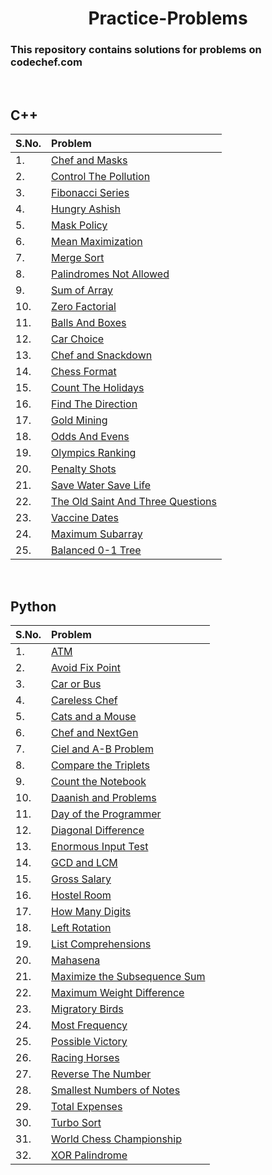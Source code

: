 <div align="center">
<h1>Practice-Problems</h1>
</div>

### This repository contains solutions for problems on codechef.com

<br>

## C++

| S.No. | Problem |
|:------|:--------|
|1.     | [Chef and Masks](https://github.com/Sahiljawale/CodeChef/blob/main/C%2B%2B/chef_and_masks.cpp) |
|2.     | [Control The Pollution](https://github.com/Sahiljawale/CodeChef/blob/main/C%2B%2B/Control%20The%20Pollution.cpp) |
|3.     | [Fibonacci Series](https://github.com/Sahiljawale/CodeChef/blob/main/C%2B%2B/Fibonacci_series.cpp) |
|4.     | [Hungry Ashish](https://github.com/Sahiljawale/CodeChef/blob/main/C%2B%2B/Hungry%20Ashish.cpp) |
|5.     | [Mask Policy](https://github.com/Sahiljawale/CodeChef/blob/main/C%2B%2B/Mask%20Policy.cpp) |
|6.     | [Mean Maximization](https://github.com/Sahiljawale/CodeChef/blob/main/C%2B%2B/Mean%20Maximization.cpp) |
|7.     | [Merge Sort](https://github.com/Sahiljawale/CodeChef/blob/main/C%2B%2B/Mergesort.cpp) |
|8.     | [Palindromes Not Allowed](https://github.com/Sahiljawale/CodeChef/blob/main/C%2B%2B/Palindromes%20Not%20Allowed%20.cpp) |
|9.     | [Sum of Array](https://github.com/Sahiljawale/CodeChef/blob/main/C%2B%2B/sumofarray.cpp) |
|10.    | [Zero Factorial](https://github.com/Sahiljawale/CodeChef/blob/main/C%2B%2B/Zero%20Factorial.cpp) |
|11.    | [Balls And Boxes](https://github.com/Sahiljawale/CodeChef/blob/main/C%2B%2B/Balls_and_Boxes.cpp) |
|12.    | [Car Choice](https://github.com/Sahiljawale/CodeChef/blob/main/C%2B%2B/Car_choice.cpp) |
|13.    | [Chef and Snackdown](https://github.com/Sahiljawale/CodeChef/blob/main/C%2B%2B/Chef_and_Snackdown.cpp) |
|14.    | [Chess Format](https://github.com/Sahiljawale/CodeChef/blob/main/C%2B%2B/Chess_Format.cpp) |
|15.    | [Count The Holidays](https://github.com/Sahiljawale/CodeChef/blob/main/C%2B%2B/Count_the_holidays.cpp) |
|16.    | [Find The Direction](https://github.com/Sahiljawale/CodeChef/blob/main/C%2B%2B/Find_the_direction.cpp) |
|17.    | [Gold Mining](https://github.com/Sahiljawale/CodeChef/blob/main/C%2B%2B/Gold_mining.cpp) |
|18.    | [Odds And Evens](https://github.com/Sahiljawale/CodeChef/blob/main/C%2B%2B/Odds_and_Evens.cpp) |
|19.    | [Olympics Ranking](https://github.com/Sahiljawale/CodeChef/blob/main/C%2B%2B/Olympics_ranking.cpp) |
|20.    | [Penalty Shots](https://github.com/Sahiljawale/CodeChef/blob/main/C%2B%2B/Penalty_shots.cpp) |
|21.    | [Save Water Save Life](https://github.com/Sahiljawale/CodeChef/blob/main/C%2B%2B/Save_water_save_life.cpp) |
|22.    | [The Old Saint And Three Questions](https://github.com/Sahiljawale/CodeChef/blob/main/C%2B%2B/The_old_saint_and_three_questions.cpp) |
|23.    | [Vaccine Dates](https://github.com/Sahiljawale/CodeChef/blob/main/C%2B%2B/Vaccine_dates.cpp) |
|24.    | [Maximum Subarray](https://github.com/Sahiljawale/CodeChef/blob/main/C%2B%2B/Maximum_Subarray.cpp) |
|25.    | [Balanced 0-1 Tree](https://www.codechef.com/submit/B01T)|
<br>

## Python

| S.No. | Problem |
|:------|:--------|
|1.     | [ATM](https://github.com/Sahiljawale/CodeChef/blob/main/Python/ATM.py) |
|2.     | [Avoid Fix Point](https://github.com/Sahiljawale/CodeChef/blob/main/Python/Avoid%20Fix%20Point.py) |
|3.     | [Car or Bus](https://github.com/Sahiljawale/CodeChef/blob/main/Python/Car%20or%20Bus.py) |
|4.     | [Careless Chef](https://github.com/Sahiljawale/CodeChef/blob/main/Python/Careless%20Chef.py) |
|5.     | [Cats and a Mouse](https://github.com/Sahiljawale/CodeChef/blob/main/Python/Cats%20and%20a%20Mouse.py) |
|6.     | [Chef and NextGen](https://github.com/Sahiljawale/CodeChef/blob/main/Python/Chef%20and%20NextGen.py) |
|7.     | [Ciel and A-B Problem](https://github.com/Sahiljawale/CodeChef/blob/main/Python/Ciel%20and%20A-B%20Problem.py) |
|8.     | [Compare the Triplets](https://github.com/Sahiljawale/CodeChef/blob/main/Python/Compare%20the%20Triplets.py) |
|9.     | [Count the Notebook](https://github.com/Sahiljawale/CodeChef/blob/main/Python/Count%20The%20Notebook.py) |
|10.    | [Daanish and Problems](https://github.com/Sahiljawale/CodeChef/blob/main/Python/Daanish%20and%20Problems.py) |
|11.    | [Day of the Programmer](https://github.com/Sahiljawale/CodeChef/blob/main/Python/Day%20of%20the%20Programmer.py) |
|12.    | [Diagonal Difference](https://github.com/Sahiljawale/CodeChef/blob/main/Python/Diagonal%20Difference.py) |
|13.    | [Enormous Input Test](https://github.com/Sahiljawale/CodeChef/blob/main/Python/Enormous%20Input%20Test.py) |
|14.    | [GCD and LCM](https://github.com/Sahiljawale/CodeChef/blob/main/Python/GCD%20and%20LCM.py) |
|15.    | [Gross Salary](https://github.com/Sahiljawale/CodeChef/blob/main/Python/Gross%20Salary.py) |
|16.    | [Hostel Room](https://github.com/Sahiljawale/CodeChef/blob/main/Python/Hostel%20Room.py) |
|17.    | [How Many Digits](https://github.com/Sahiljawale/CodeChef/blob/main/Python/How%20Many%20Digits.py) |
|18.    | [Left Rotation](https://github.com/Sahiljawale/CodeChef/blob/main/Python/Left%20Rotation.py) |
|19.    | [List Comprehensions](https://github.com/Sahiljawale/CodeChef/blob/main/Python/List%20Comprehensions.py) |
|20.    | [Mahasena](https://github.com/Sahiljawale/CodeChef/blob/main/Python/Mahasena.py) |
|21.    | [Maximize the Subsequence Sum](https://github.com/Sahiljawale/CodeChef/blob/main/Python/Maximise%20the%20Subsequence%20Sum.py) |
|22.    | [Maximum Weight Difference](https://github.com/Sahiljawale/CodeChef/blob/main/Python/Maximum%20Weight%20Difference.py) |
|23.    | [Migratory Birds](https://github.com/Sahiljawale/CodeChef/blob/main/Python/Migratory%20Birds.py) |
|24.    | [Most Frequency](https://github.com/Sahiljawale/CodeChef/blob/main/Python/Most%20Frequency.py) |
|25.    | [Possible Victory](https://github.com/Sahiljawale/CodeChef/blob/main/Python/Possible%20Victory.py) |
|26.    | [Racing Horses](https://github.com/Sahiljawale/CodeChef/blob/main/Python/Racing%20Horses.py) |
|27.    | [Reverse The Number](https://github.com/Sahiljawale/CodeChef/blob/main/Python/Reverse%20The%20Number.py) |
|28.    | [Smallest Numbers of Notes](https://github.com/Sahiljawale/CodeChef/blob/main/Python/Smallest%20Numbers%20of%20Notes.py) |
|29.    | [Total Expenses](https://github.com/Sahiljawale/CodeChef/blob/main/Python/Total%20Expenses.py) |
|30.    | [Turbo Sort](https://github.com/Sahiljawale/CodeChef/blob/main/Python/Turbo%20Sort.py) |
|31.    | [World Chess Championship](https://github.com/Sahiljawale/CodeChef/blob/main/Python/World%20Chess%20Championsh.py) |
|32.    | [XOR Palindrome](https://github.com/Sahiljawale/CodeChef/blob/main/Python/XOR%20Palindrome.py) |
